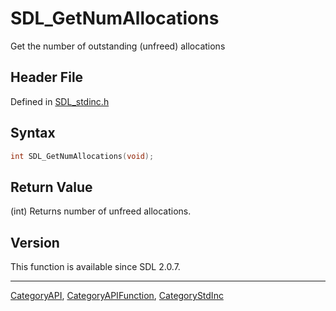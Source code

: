 # SDL_GetNumAllocations

Get the number of outstanding (unfreed) allocations

## Header File

Defined in [SDL_stdinc.h](https://github.com/libsdl-org/SDL/blob/SDL2/include/SDL_stdinc.h)

## Syntax

```c
int SDL_GetNumAllocations(void);
```

## Return Value

(int) Returns number of unfreed allocations.

## Version

This function is available since SDL 2.0.7.

----
[CategoryAPI](CategoryAPI), [CategoryAPIFunction](CategoryAPIFunction), [CategoryStdInc](CategoryStdInc)

